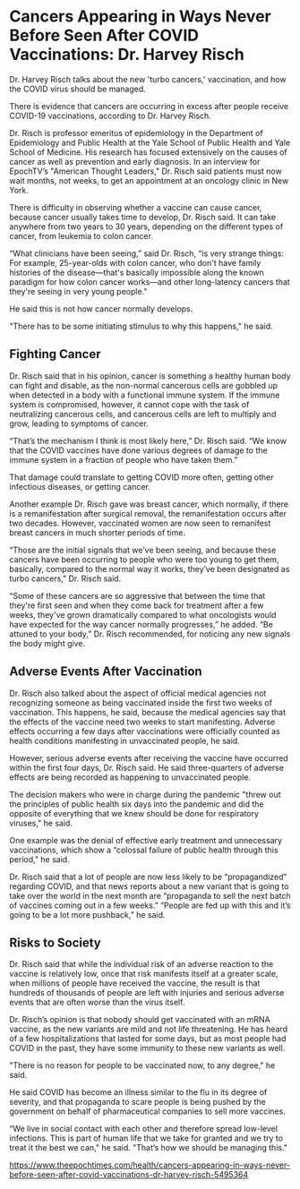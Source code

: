 # Cancers Appearing in Ways Never Before Seen After COVID Vaccinations: Dr. Harvey Risch

Dr. Harvey Risch talks about the new 'turbo cancers,' vaccination, and how the COVID virus should be managed.

There is evidence that cancers are occurring in excess after people receive COVID-19 vaccinations, according to Dr. Harvey Risch.

Dr. Risch is professor emeritus of epidemiology in the Department of Epidemiology and Public Health at the Yale School of Public Health and Yale School of Medicine. His research has focused extensively on the causes of cancer as well as prevention and early diagnosis.
In an interview for EpochTV’s "American Thought Leaders," Dr. Risch said patients must now wait months, not weeks, to get an appointment at an oncology clinic in New York.

There is difficulty in observing whether a vaccine can cause cancer, because cancer usually takes time to develop, Dr. Risch said. It can take anywhere from two years to 30 years, depending on the different types of cancer, from leukemia to colon cancer.

“What clinicians have been seeing,” said Dr. Risch, “is very strange things: For example, 25-year-olds with colon cancer, who don't have family histories of the disease—that's basically impossible along the known paradigm for how colon cancer works—and other long-latency cancers that they're seeing in very young people."

He said this is not how cancer normally develops.

"There has to be some initiating stimulus to why this happens," he said.

## Fighting Cancer

Dr. Risch said that in his opinion, cancer is something a healthy human body can fight and disable, as the non-normal cancerous cells are gobbled up when detected in a body with a functional immune system. If the immune system is compromised, however, it cannot cope with the task of neutralizing cancerous cells, and cancerous cells are left to multiply and grow, leading to symptoms of cancer.

“That’s the mechanism I think is most likely here,” Dr. Risch said. “We know that the COVID vaccines have done various degrees of damage to the immune system in a fraction of people who have taken them.”

That damage could translate to getting COVID more often, getting other infectious diseases, or getting cancer.

Another example Dr. Risch gave was breast cancer, which normally, if there is a remanifestation after surgical removal, the remanifestation occurs after two decades. However, vaccinated women are now seen to remanifest breast cancers in much shorter periods of time.

“Those are the initial signals that we’ve been seeing, and because these cancers have been occurring to people who were too young to get them, basically, compared to the normal way it works, they’ve been designated as turbo cancers,” Dr. Risch said.

“Some of these cancers are so aggressive that between the time that they're first seen and when they come back for treatment after a few weeks, they've grown dramatically compared to what oncologists would have expected for the way cancer normally progresses,” he added.
“Be attuned to your body,” Dr. Risch recommended, for noticing any new signals the body might give.

## Adverse Events After Vaccination

Dr. Risch also talked about the aspect of official medical agencies not recognizing someone as being vaccinated inside the first two weeks of vaccination. This happens, he said, because the medical agencies say that the effects of the vaccine need two weeks to start manifesting. Adverse effects occurring a few days after vaccinations were officially counted as health conditions manifesting in unvaccinated people, he said.

However, serious adverse events after receiving the vaccine have occurred within the first four days, Dr. Risch said. He said three-quarters of adverse effects are being recorded as happening to unvaccinated people.

The decision makers who were in charge during the pandemic "threw out the principles of public health six days into the pandemic and did the opposite of everything that we knew should be done for respiratory viruses," he said.

One example was the denial of effective early treatment and unnecessary vaccinations, which show a “colossal failure of public health through this period," he said.

Dr. Risch said that a lot of people are now less likely to be “propagandized” regarding COVID, and that news reports about a new variant that is going to take over the world in the next month are “propaganda to sell the next batch of vaccines coming out in a few weeks.”
“People are fed up with this and it’s going to be a lot more pushback,” he said.

## Risks to Society

Dr. Risch said that while the individual risk of an adverse reaction to the vaccine is relatively low, once that risk manifests itself at a greater scale, when millions of people have received the vaccine, the result is that hundreds of thousands of people are left with injuries and serious adverse events that are often worse than the virus itself.

Dr. Risch’s opinion is that nobody should get vaccinated with an mRNA vaccine, as the new variants are mild and not life threatening. He has heard of a few hospitalizations that lasted for some days, but as most people had COVID in the past, they have some immunity to these new variants as well.

"There is no reason for people to be vaccinated now, to any degree," he said.

He said COVID has become an illness similar to the flu in its degree of severity, and that propaganda to scare people is being pushed by the government on behalf of pharmaceutical companies to sell more vaccines.

“We live in social contact with each other and therefore spread low-level infections. This is part of human life that we take for granted and we try to treat it the best we can," he said. "That’s how we should be managing this."

https://www.theepochtimes.com/health/cancers-appearing-in-ways-never-before-seen-after-covid-vaccinations-dr-harvey-risch-5495364
